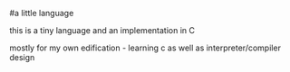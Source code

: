 #a little language

this is a tiny language and an implementation in C

mostly for my own edification - learning c as well as interpreter/compiler design